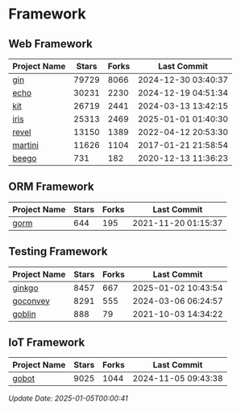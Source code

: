 # Framework

## Web Framework
| Project Name | Stars | Forks | Last Commit |
| ------------ | ----- | ----- | ----------- |
| [gin](https://github.com/gin-gonic/gin) | 79729 | 8066 | 2024-12-30 03:40:37 |
| [echo](https://github.com/labstack/echo) | 30231 | 2230 | 2024-12-19 04:51:34 |
| [kit](https://github.com/go-kit/kit) | 26719 | 2441 | 2024-03-13 13:42:15 |
| [iris](https://github.com/kataras/iris) | 25313 | 2469 | 2025-01-01 01:40:30 |
| [revel](https://github.com/revel/revel) | 13150 | 1389 | 2022-04-12 20:53:30 |
| [martini](https://github.com/go-martini/martini) | 11626 | 1104 | 2017-01-21 21:58:54 |
| [beego](https://github.com/astaxie/beego) | 731 | 182 | 2020-12-13 11:36:23 |

## ORM Framework
| Project Name | Stars | Forks | Last Commit |
| ------------ | ----- | ----- | ----------- |
| [gorm](https://github.com/jinzhu/gorm) | 644 | 195 | 2021-11-20 01:15:37 |

## Testing Framework
| Project Name | Stars | Forks | Last Commit |
| ------------ | ----- | ----- | ----------- |
| [ginkgo](https://github.com/onsi/ginkgo) | 8457 | 667 | 2025-01-02 10:43:54 |
| [goconvey](https://github.com/smartystreets/goconvey) | 8291 | 555 | 2024-03-06 06:24:57 |
| [goblin](https://github.com/franela/goblin) | 888 | 79 | 2021-10-03 14:34:22 |

## IoT Framework
| Project Name | Stars | Forks | Last Commit |
| ------------ | ----- | ----- | ----------- |
| [gobot](https://github.com/hybridgroup/gobot) | 9025 | 1044 | 2024-11-05 09:43:38 |

*Update Date: 2025-01-05T00:00:41*